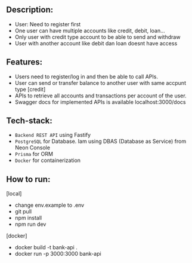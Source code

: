## Description:

- User: Need to register first
- One user can have multiple accounts like credit, debit, loan...
- Only user with credit type account to be able to send and withdraw
- User with another account like debit dan loan doesnt have access

## Features:

- Users need to register/log in and then be able to call APIs.
- User can send or transfer balance to another user with same accpunt type [credit]
- APIs to retrieve all accounts and transactions per account of the user.
- Swagger docs for implemented APIs is available localhost:3000/docs

## Tech-stack:

- `Backend REST API` using Fastify
- `PostgreSQL` for Database. Iam using DBAS (Database as Service) from Neon Console
- `Prisma` for ORM
- `Docker` for containerization

## How to run:

[local]

- change env.example to .env
- git pull
- npm install
- npm run dev

[docker]

- docker build -t bank-api .
- docker run -p 3000:3000 bank-api
